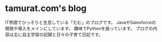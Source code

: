 # tamurat.com's blog
IT界隈でひっそりと生息している「たむ」のブログです。
JavaやSalesforceの開発や導入をメインにしています。
趣味でPythonを扱っています。
ブログの内容は主に自主学習の記録と日々の子育て日記です。

